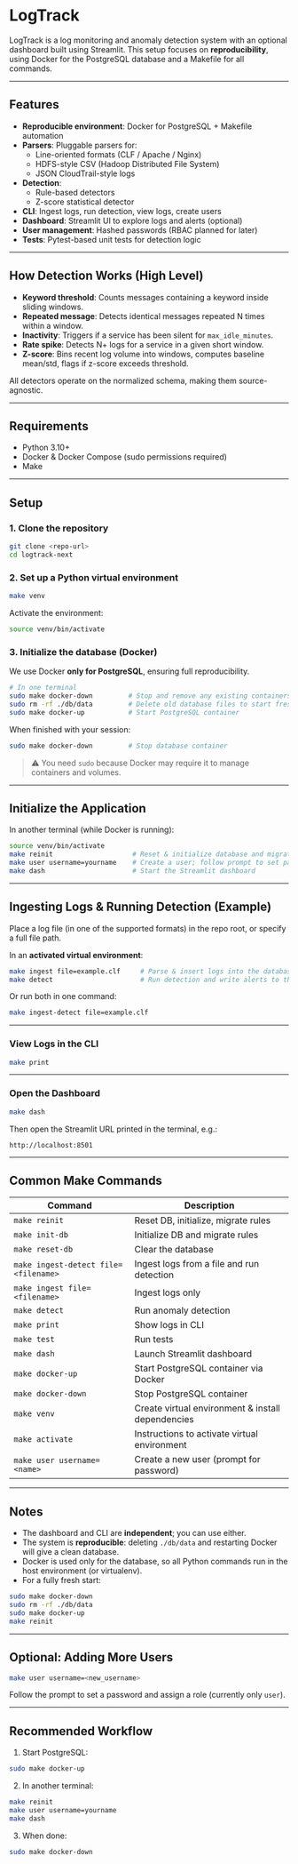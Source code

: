 # LogTrack

LogTrack is a log monitoring and anomaly detection system with an optional dashboard built using Streamlit. This setup focuses on **reproducibility**, using Docker for the PostgreSQL database and a Makefile for all commands.

---

## Features

- **Reproducible environment**: Docker for PostgreSQL + Makefile automation  
- **Parsers**: Pluggable parsers for:  
  - Line-oriented formats (CLF / Apache / Nginx)  
  - HDFS-style CSV (Hadoop Distributed File System) 
  - JSON CloudTrail-style logs  
- **Detection**:  
  - Rule-based detectors  
  - Z-score statistical detector  
- **CLI**: Ingest logs, run detection, view logs, create users  
- **Dashboard**: Streamlit UI to explore logs and alerts (optional)  
- **User management**: Hashed passwords (RBAC planned for later)  
- **Tests**: Pytest-based unit tests for detection logic  

---

## How Detection Works (High Level)

- **Keyword threshold**: Counts messages containing a keyword inside sliding windows.  
- **Repeated message**: Detects identical messages repeated N times within a window.  
- **Inactivity**: Triggers if a service has been silent for `max_idle_minutes`.  
- **Rate spike**: Detects N+ logs for a service in a given short window.  
- **Z-score**: Bins recent log volume into windows, computes baseline mean/std, flags if z-score exceeds threshold.  

All detectors operate on the normalized schema, making them source-agnostic.

---

## Requirements

- Python 3.10+  
- Docker & Docker Compose (sudo permissions required)  
- Make  

---

## Setup

### 1. Clone the repository

```bash
git clone <repo-url>
cd logtrack-next
```

### 2. Set up a Python virtual environment

```bash
make venv
```

Activate the environment:

```bash
source venv/bin/activate
```

### 3. Initialize the database (Docker)

We use Docker **only for PostgreSQL**, ensuring full reproducibility.

```bash
# In one terminal
sudo make docker-down         # Stop and remove any existing containers
sudo rm -rf ./db/data         # Delete old database files to start fresh
sudo make docker-up           # Start PostgreSQL container
```

When finished with your session:

```bash
sudo make docker-down         # Stop database container
```

> ⚠️ You need `sudo` because Docker may require it to manage containers and volumes.

---

## Initialize the Application

In another terminal (while Docker is running):

```bash
source venv/bin/activate
make reinit                    # Reset & initialize database and migrate rules
make user username=yourname    # Create a user; follow prompt to set password
make dash                      # Start the Streamlit dashboard
```

---

## Ingesting Logs & Running Detection (Example)

Place a log file (in one of the supported formats) in the repo root, or specify a full file path.

In an **activated virtual environment**:

```bash
make ingest file=example.clf     # Parse & insert logs into the database
make detect                      # Run detection and write alerts to the DB
```

Or run both in one command:

```bash
make ingest-detect file=example.clf
```

---

### View Logs in the CLI

```bash
make print
```

---

### Open the Dashboard

```bash
make dash
```

Then open the Streamlit URL printed in the terminal, e.g.:

```
http://localhost:8501
```

---

## Common Make Commands

| Command                     | Description                             |
|-----------------------------|-------------------------------------|
| `make reinit`               | Reset DB, initialize, migrate rules  |
| `make init-db`              | Initialize DB and migrate rules       |
| `make reset-db`             | Clear the database                    |
| `make ingest-detect file=<filename>` | Ingest logs from a file and run detection |
| `make ingest file=<filename>`          | Ingest logs only                 |
| `make detect`               | Run anomaly detection                 |
| `make print`                | Show logs in CLI                     |
| `make test`                 | Run tests                           |
| `make dash`                 | Launch Streamlit dashboard           |
| `make docker-up`            | Start PostgreSQL container via Docker|
| `make docker-down`          | Stop PostgreSQL container            |
| `make venv`                 | Create virtual environment & install dependencies |
| `make activate`             | Instructions to activate virtual environment |
| `make user username=<name>` | Create a new user (prompt for password) |

---

## Notes

- The dashboard and CLI are **independent**; you can use either.  
- The system is **reproducible**: deleting `./db/data` and restarting Docker will give a clean database.  
- Docker is used only for the database, so all Python commands run in the host environment (or virtualenv).  
- For a fully fresh start:

```bash
sudo make docker-down
sudo rm -rf ./db/data
sudo make docker-up
make reinit
```

---

## Optional: Adding More Users

```bash
make user username=<new_username>
```

Follow the prompt to set a password and assign a role (currently only `user`).

---

## Recommended Workflow

1. Start PostgreSQL:

```bash
sudo make docker-up
```

2. In another terminal:

```bash
make reinit
make user username=yourname
make dash
```

3. When done:

```bash
sudo make docker-down
```
